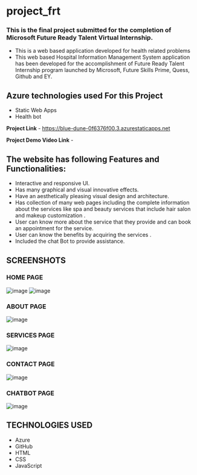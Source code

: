 # project_frt
### This is the final project submitted for the completion of Microsoft Future Ready Talent Virtual Internship.
- This is a web based application developed for health related problems
- This web based Hospital Information Management System application has been developed for the accomplishment of Future Ready Talent Internship program launched by Microsoft, Future Skills Prime, Quess, Github and EY.
## Azure technologies used For this Project
- Static Web Apps
- Health bot

**Project Link** - https://blue-dune-0f6376f00.3.azurestaticapps.net

**Project Demo Video Link** -

## The website has following Features and Functionalities:
- Interactive and responsive UI.
- Has many graphical and visual innovative effects.
- Have an aesthetically pleasing visual design and architecture.
- Has collection of many web pages including the complete information about the services like spa and beauty services that include hair salon and makeup customization .
- User can know more  about the service that they provide and can book an appointment for the service.
- User can know the benefits by acquiring the services .
- Included the chat Bot to provide assistance.

## SCREENSHOTS
### HOME PAGE
![image](https://github.com/20A31A05F0/project_ftr/assets/109793032/cc086b15-c760-45ad-8d0b-f49130aa1d8c)
![image](https://github.com/20A31A05F0/project_ftr/assets/109793032/6582562f-75f2-44ee-bc04-a7f84150cca4)
### ABOUT PAGE
![image](https://github.com/20A31A05F0/project_ftr/assets/109793032/54cb8b55-f4e4-4525-94a5-ef9830590458)
### SERVICES PAGE
![image](https://github.com/20A31A05F0/project_ftr/assets/109793032/ef6f9ea7-1539-4b04-b5c9-5c42d730decb)
### CONTACT PAGE
![image](https://github.com/20A31A05F0/project_ftr/assets/109793032/979de0de-9a44-426f-87f3-88ce0a86fecb)
### CHATBOT PAGE
![image](https://github.com/20A31A05F0/project_ftr/assets/109793032/8ea756b2-2120-4621-bac9-7e3ce6ce23ae)

## TECHNOLOGIES USED
- Azure
- GitHub
- HTML
- CSS
- JavaScript
